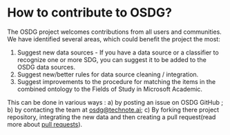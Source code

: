 # How to contribute to OSDG?

The OSDG project welcomes contributions from all users and communities. We have identified several areas, which could benefit the project the most:

1) Suggest new data sources - If you have a data source or a classifier to recognize one or more SDG, you can suggest it to be added to the OSDG data sources.
2) Suggest new/better rules for data source cleaning / integration.
3) Suggest improvements to the procedure for matching the items in the combined ontology to the Fields of Study in Microsoft Academic.

This can be done  in various ways :
    a) by posting an issue on OSDG GitHub ;
    b) by contacting the team at [osdg@technote.ai](mailto:osdg@technote.ai);
    c) By forking there project repository, integrating the new data and then creating a pull request(read more about [pull requests](https://help.github.com/en/github/collaborating-with-issues-and-pull-requests/about-pull-requests)).

